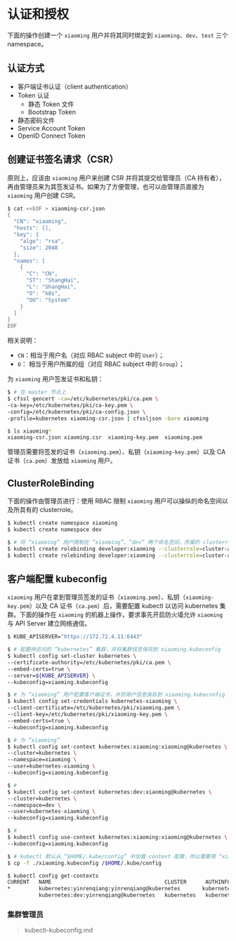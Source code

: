 # 认证和授权

下面的操作创建一个 `xiaoming` 用户并将其同时绑定到 `xiaoming`、`dev`、`test` 三个 namespace。


## 认证方式

* 客户端证书认证（client authentication）
* Token 认证
  * 静态 Token 文件
  * Bootstrap Token
* 静态密码文件
* Service Account Token
* OpenID Connect Token



## 创建证书签名请求（CSR）

原则上，应该由 `xiaoming` 用户来创建 CSR 并将其提交给管理员（CA 持有者），再由管理员来为其签发证书。如果为了方便管理，也可以由管理员直接为 `xiaoming` 用户创建 CSR。

```bash
$ cat <<EOF > xiaoming-csr.json
{
  "CN": "xiaoming",
  "hosts": [],
  "key": {
    "algo": "rsa",
    "size": 2048
  },
  "names": [
    {
      "C": "CN",
      "ST": "ShangHai",
      "L": "ShangHai",
      "O": "k8s",
      "OU": "System"
    }
  ]
}
EOF
```

相关说明：
  * `CN`：相当于用户名（对应 RBAC subject 中的 `User`）；
  * `O`： 相当于用户所属的组（对应 RBAC subject 中的 `Group`）；


为 `xiaoming` 用户签发证书和私钥：

```bash
$ # 在 master 节点上
$ cfssl gencert -ca=/etc/kubernetes/pki/ca.pem \
-ca-key=/etc/kubernetes/pki/ca-key.pem \
-config=/etc/kubernetes/pki/ca-config.json \
-profile=kubernetes xiaoming-csr.json | cfssljson -bare xiaoming

$ ls xiaoming*
xiaoming-csr.json xiaoming.csr  xiaoming-key.pem  xiaoming.pem
```

管理员需要将签发的证书（`xiaoming.pem`）、私钥（`xiaoming-key.pem`）以及 CA 证书（`ca.pem`）发放给 `xiaoming` 用户。


## ClusterRoleBinding

下面的操作由管理员进行：使用 RBAC 限制 `xiaoming` 用户可以操纵的命名空间以及所具有的 clusterrole。

```bash
$ kubectl create namespace xiaoming
$ kubectl create namespace dev

$ # 将 “xiaoming” 用户限制在 “xiaoming”、“dev” 两个命名空间，所属的 clusterrole 为 “admin”；--user 需要和 CSR 中的 CN 保持一致
$ kubectl create rolebinding developer:xiaoming --clusterrole=cluster-admin --user=xiaoming --namespace=xiaoming
$ kubectl create rolebinding developer:xiaoming --clusterrole=cluster-admin --user=xiaoming --namespace=dev
```


## 客户端配置 kubeconfig

`xiaoming` 用户在拿到管理员签发的证书（`xiaoming.pem`）、私钥（`xiaoming-key.pem`）以及 CA 证书（`ca.pem`）后，需要配置 kubectl 以访问 kubernetes 集群。下面的操作在 `xiaoming` 的机器上操作，要求事先开启防火墙允许 `xiaoming` 与 API Server 建立网络通信。

```bash
$ KUBE_APISERVER="https://172.72.4.11:6443"

$ # 配置待访问的 “kubernetes” 集群，并将集群信息保存到 xiaoming.kubeconfig
$ kubectl config set-cluster kubernetes \
--certificate-authority=/etc/kubernetes/pki/ca.pem \
--embed-certs=true \
--server=${KUBE_APISERVER} \
--kubeconfig=xiaoming.kubeconfig

$ # 为 “xiaoming” 用户配置客户端证书，并将用户信息保存到 xiaoming.kubeconfig
$ kubectl config set-credentials kubernetes-xiaoming \
--client-certificate=/etc/kubernetes/pki/xiaoming.pem \
--client-key=/etc/kubernetes/pki/xiaoming-key.pem \
--embed-certs=true \
--kubeconfig=xiaoming.kubeconfig

$ # 为 “xiaoming”
$ kubectl config set-context kubernetes:xiaoming:xiaoming@kubernetes \
--cluster=kubernetes \
--namespace=xiaoming \
--user=kubernetes-xiaoming \
--kubeconfig=xiaoming.kubeconfig

$ #
$ kubectl config set-context kubernetes:dev:xiaoming@kubernetes \
--cluster=kubernetes \
--namespace=dev \
--user=kubernetes-xiaoming \
--kubeconfig=xiaoming.kubeconfig

$ #
$ kubectl config use-context kubernetes:xiaoming:xiaoming@kubernetes \
--kubeconfig=xiaoming.kubeconfig

$ # kubectl 默认从 “$HOME/.kube/config” 中加载 context 配置，所以需要用 “xiaoming.kubeconfig” 文件替换默认配置
$ cp -f ./xiaoming.kubeconfig /$HOME/.kube/config

$ kubectl config get-contexts
CURRENT   NAME                                    CLUSTER      AUTHINFO                 NAMESPACE
*         kubernetes:yinrenqiang:yinrenqiang@kubernetes       kubernetes   kubernetes-yinrenqiang   yinrenqiang
          kubernetes:dev:yinrenqiang@kubernetes   kubernetes   kubernetes-yinrenqiang   dev
```


### 集群管理员

> kubectl-kubeconfig.md